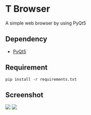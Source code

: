 # T Browser

A simple web browser by using PyQt5

## Dependency
- [PyQt5](https://pypi.org/project/PyQt5/)

## Requirement

`pip install -r requirements.txt`

## Screenshot
![](https://i.postimg.cc/y8QbSbJF/Screenshot-18.png)
![](https://i.postimg.cc/ncvszyPP/Screenshot-19.png)
